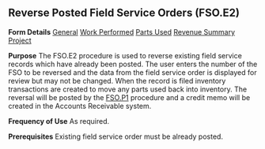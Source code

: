 ## Reverse Posted Field Service Orders (FSO.E2)
<PageHeader />

**Form Details**
[General](../FSO-E2-1/README.md)
[Work Performed](../FSO-E2-2/README.md)
[Parts Used](../FSO-E2-3/README.md)
[Revenue Summary](../FSO-E2-4/README.md)
[Project](../FSO-E2-5/README.md)

**Purpose**
The FSO.E2 procedure is used to reverse existing field service records which
have already been posted. The user enters the number of the FSO to be reversed
and the data from the field service order is displayed for review but may not
be changed. When the record is filed inventory transactions are created to
move any parts used back into inventory. The reversal will be posted by the
[FSO.P1](../FSO-P1/README.md) procedure and a credit memo will be created in the
Accounts Receivable system.

**Frequency of Use**
As required.

**Prerequisites**
Existing field service order must be already posted.

<badge text= "Version 8.10.57 " vertical="middle" />

<PageFooter />
